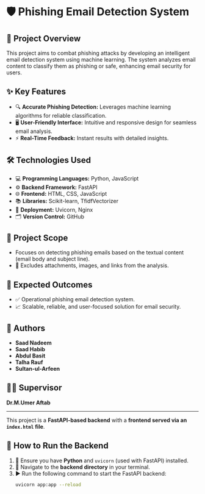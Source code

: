 # 🛡️ Phishing Email Detection System

## 📄 Project Overview
This project aims to combat phishing attacks by developing an intelligent email detection system using machine learning. The system analyzes email content to classify them as phishing or safe, enhancing email security for users.

## ✨ Key Features
- 🔍 **Accurate Phishing Detection:** Leverages machine learning algorithms for reliable classification.  
- 🖥️ **User-Friendly Interface:** Intuitive and responsive design for seamless email analysis.  
- ⚡ **Real-Time Feedback:** Instant results with detailed insights.  

## 🛠️ Technologies Used
- 💻 **Programming Languages:** Python, JavaScript  
- ⚙️ **Backend Framework:** FastAPI  
- 🌐 **Frontend:** HTML, CSS, JavaScript  
- 📚 **Libraries:** Scikit-learn, TfidfVectorizer  
- 🚀 **Deployment:** Uvicorn, Nginx  
- 🗂️ **Version Control:** GitHub  

## 📝 Project Scope
- Focuses on detecting phishing emails based on the textual content (email body and subject line).  
- 🚫 Excludes attachments, images, and links from the analysis.  

## 🎯 Expected Outcomes
- ✅ Operational phishing email detection system.  
- 📈 Scalable, reliable, and user-focused solution for email security.  

## 👥 Authors
- **Saad Nadeem**  
- **Saad Habib**  
- **Abdul Basit**  
- **Talha Rauf**  
- **Sultan-ul-Arfeen**  

## 👨‍🏫 Supervisor
**Dr.M.Umer Aftab**  


---
This project is a **FastAPI-based backend** with a **frontend served via an `index.html` file**.

## 🚀 How to Run the Backend

1. 🔧 Ensure you have **Python** and `uvicorn` (used with FastAPI) installed.  
2. 📂 Navigate to the **backend directory** in your terminal.  
3. ▶️ Run the following command to start the FastAPI backend:  
   ```bash
   uvicorn app:app --reload

